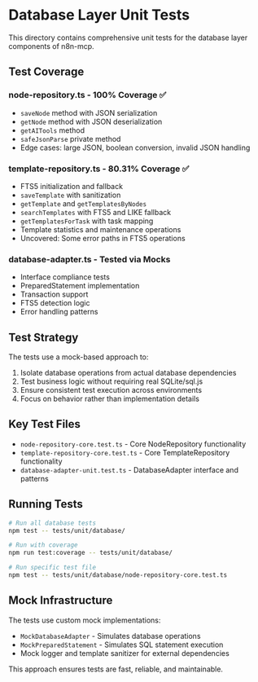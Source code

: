 # Database Layer Unit Tests

This directory contains comprehensive unit tests for the database layer components of n8n-mcp.

## Test Coverage

### node-repository.ts - 100% Coverage ✅
- `saveNode` method with JSON serialization
- `getNode` method with JSON deserialization  
- `getAITools` method
- `safeJsonParse` private method
- Edge cases: large JSON, boolean conversion, invalid JSON handling

### template-repository.ts - 80.31% Coverage ✅
- FTS5 initialization and fallback
- `saveTemplate` with sanitization
- `getTemplate` and `getTemplatesByNodes`
- `searchTemplates` with FTS5 and LIKE fallback
- `getTemplatesForTask` with task mapping
- Template statistics and maintenance operations
- Uncovered: Some error paths in FTS5 operations

### database-adapter.ts - Tested via Mocks
- Interface compliance tests
- PreparedStatement implementation
- Transaction support
- FTS5 detection logic
- Error handling patterns

## Test Strategy

The tests use a mock-based approach to:
1. Isolate database operations from actual database dependencies
2. Test business logic without requiring real SQLite/sql.js
3. Ensure consistent test execution across environments
4. Focus on behavior rather than implementation details

## Key Test Files

- `node-repository-core.test.ts` - Core NodeRepository functionality
- `template-repository-core.test.ts` - Core TemplateRepository functionality  
- `database-adapter-unit.test.ts` - DatabaseAdapter interface and patterns

## Running Tests

```bash
# Run all database tests
npm test -- tests/unit/database/

# Run with coverage
npm run test:coverage -- tests/unit/database/

# Run specific test file
npm test -- tests/unit/database/node-repository-core.test.ts
```

## Mock Infrastructure

The tests use custom mock implementations:
- `MockDatabaseAdapter` - Simulates database operations
- `MockPreparedStatement` - Simulates SQL statement execution
- Mock logger and template sanitizer for external dependencies

This approach ensures tests are fast, reliable, and maintainable.